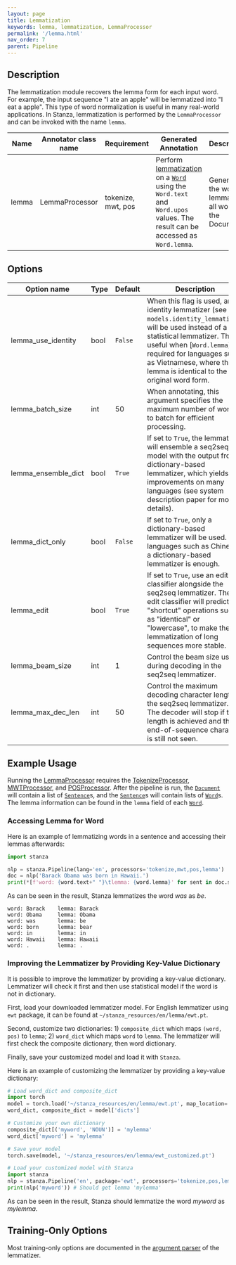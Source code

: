 ```yaml
---
layout: page
title: Lemmatization
keywords: lemma, lemmatization, LemmaProcessor
permalink: '/lemma.html'
nav_order: 7
parent: Pipeline
---
```


## Description

The lemmatization module recovers the lemma form for each input word. For example, the input sequence "I ate an apple" will be lemmatized into "I eat a apple". This type of word normalization is useful in many real-world applications. In Stanza, lemmatization is performed by the `LemmaProcessor` and can be invoked with the name `lemma`.

| Name | Annotator class name | Requirement | Generated Annotation | Description |
| --- | --- | --- | --- | --- |
| lemma | LemmaProcessor | tokenize, mwt, pos | Perform [lemmatization](https://en.wikipedia.org/wiki/Lemmatisation) on a [`Word`](data_objects.md#word) using the `Word.text` and `Word.upos` values. The result can be accessed as `Word.lemma`. | Generates the word lemmas for all words in the Document. |

## Options

| Option name | Type | Default | Description |
| --- | --- | --- | --- |
| lemma_use_identity | bool | `False` | When this flag is used, an identity lemmatizer (see `models.identity_lemmatizer`) will be used instead of a statistical lemmatizer. This is useful when [`Word.lemma`] is required for languages such as Vietnamese, where the lemma is identical to the original word form. |
| lemma_batch_size | int | 50 | When annotating, this argument specifies the maximum number of words to batch for efficient processing. |
| lemma_ensemble_dict | bool | `True` | If set to `True`, the lemmatizer will ensemble a seq2seq model with the output from a dictionary-based lemmatizer, which yields improvements on many languages (see system description paper for more details). |
| lemma_dict_only | bool | `False` | If set to `True`, only a dictionary-based lemmatizer will be used. For languages such as Chinese, a dictionary-based lemmatizer is enough. |
| lemma_edit | bool | `True` | If set to `True`, use an edit classifier alongside the seq2seq lemmatizer. The edit classifier will predict "shortcut" operations such as "identical" or "lowercase", to make the lemmatization of long sequences more stable. |
| lemma_beam_size | int | 1 | Control the beam size used during decoding in the seq2seq lemmatizer. |
| lemma_max_dec_len | int | 50 | Control the maximum decoding character length in the seq2seq lemmatizer. The decoder will stop if this length is achieved and the end-of-sequence character is still not seen. |

## Example Usage

Running the [LemmaProcessor](lemma.md) requires the [TokenizeProcessor](tokenize.md), [MWTProcessor](mwt.md), and [POSProcessor](pos.md).
After the pipeline is run, the [`Document`](data_objects.md#document) will contain a list of [`Sentence`](data_objects.md#sentence)s, and the [`Sentence`](data_objects.md#sentence)s will contain lists of [`Word`](data_objects.md#word)s.
The lemma information can be found in the `lemma` field of each [`Word`](data_objects.md#word).

### Accessing Lemma for Word

Here is an example of lemmatizing words in a sentence and accessing their lemmas afterwards:

```python
import stanza

nlp = stanza.Pipeline(lang='en', processors='tokenize,mwt,pos,lemma')
doc = nlp('Barack Obama was born in Hawaii.')
print(*[f'word: {word.text+" "}\tlemma: {word.lemma}' for sent in doc.sentences for word in sent.words], sep='\n')
```

As can be seen in the result, Stanza lemmatizes the word _was_ as _be_.

```
word: Barack    lemma: Barack
word: Obama     lemma: Obama
word: was       lemma: be
word: born      lemma: bear
word: in        lemma: in
word: Hawaii    lemma: Hawaii
word: .         lemma: .
```

### Improving the Lemmatizer by Providing Key-Value Dictionary

It is possible to improve the lemmatizer by providing a key-value dictionary. Lemmatizer will check it first and then use statistical model if the word is not in dictionary.

First, load your downloaded lemmatizer model. For English lemmatizer using `ewt` package, it can be found at `~/stanza_resources/en/lemma/ewt.pt`.

Second, customize two dictionaries: 1) `composite_dict` which maps `(word, pos)` to `lemma`; 2) `word_dict` which maps `word` to `lemma`. The lemmatizer will first check the composite dictionary, then word dictionary.

Finally, save your customized model and load it with `Stanza`.

Here is an example of customizing the lemmatizer by providing a key-value dictionary:

```python
# Load word_dict and composite_dict
import torch
model = torch.load('~/stanza_resources/en/lemma/ewt.pt', map_location='cpu')
word_dict, composite_dict = model['dicts']

# Customize your own dictionary
composite_dict[('myword', 'NOUN')] = 'mylemma'
word_dict['myword'] = 'mylemma'

# Save your model
torch.save(model, '~/stanza_resources/en/lemma/ewt_customized.pt')

# Load your customized model with Stanza
import stanza
nlp = stanza.Pipeline('en', package='ewt', processors='tokenize,pos,lemma', lemma_model_path='~/stanza_resources/en/lemma/ewt_customized.pt'
print(nlp('myword')) # Should get lemma 'mylemma'
```

As can be seen in the result, Stanza should lemmatize the word _myword_ as _mylemma_.

## Training-Only Options

Most training-only options are documented in the [argument parser](https://github.com/stanfordnlp/stanza/blob/master/stanza/models/lemmatizer.py#L22) of the lemmatizer.

